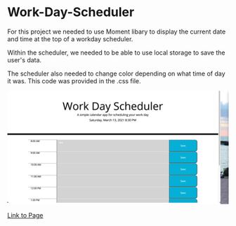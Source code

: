 # Work-Day-Scheduler

For this project we needed to use Moment libary to display the current date and time at the top of a workday scheduler.

Within the scheduler, we needed to be able to use local storage to save the user's data.

The scheduler also needed to change color depending on what time of day it was. This code was provided in the .css file.

![Getting Started](./Assets/ScreenShot.png)


[Link to Page]( https://kuyajasper.github.io/Work-Day-Scheduler/)

